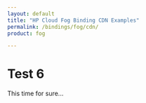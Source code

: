 ```yaml
---
layout: default
title: "HP Cloud Fog Binding CDN Examples"
permalink: /bindings/fog/cdn/
product: fog

---
```

# Test 6

This time for sure...
